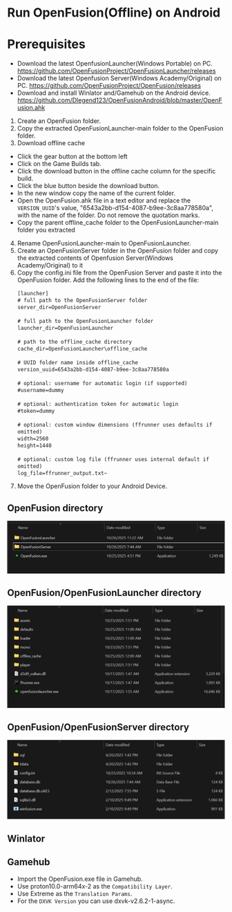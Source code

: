 # Run OpenFusion(Offline) on Android

# Prerequisites
- Download the latest OpenfusionLauncher(Windows Portable) on PC.  https://github.com/OpenFusionProject/OpenFusionLauncher/releases
- Download the latest Openfusion Server(Windows Academy/Original) on PC. https://github.com/OpenFusionProject/OpenFusion/releases
- Download and install Winlator and/Gamehub on the Android device. https://github.com/Dlegend123/OpenFusionAndroid/blob/master/OpenFusion.ahk

1. Create an OpenFusion folder.
2. Copy the extracted OpenFusionLauncher-main folder to the OpenFusion folder.
3. Download offline cache
- Click the gear button at the bottom left
- Click on the Game Builds tab.
- Click the download button in the offline cache column for the specific build.
- Click the blue button beside the download button.
- In the new window copy the name of the current folder.
- Open the OpenFusion.ahk file in a text editor and replace the `VERSION_UUID`'s value, "6543a2bb-d154-4087-b9ee-3c8aa778580a", with the name of the folder. Do not remove the quotation marks.
- Copy the parent offline_cache folder to the OpenFusionLauncher-main folder you extracted
4. Rename OpenFusionLauncher-main to OpenFusionLauncher.
5. Create an OpenFusionServer folder in the OpenFusion folder and copy the extracted contents of Openfusion Server(Windows Academy/Original) to it
6. Copy the config.ini file from the OpenFusion Server and paste it into the OpenFusion folder. Add the following lines to the end of the file:
	```
	[launcher]
	# full path to the OpenFusionServer folder
	server_dir=OpenFusionServer

	# full path to the OpenFusionLauncher folder
	launcher_dir=OpenFusionLauncher

	# path to the offline_cache directory
	cache_dir=OpenFusionLauncher\offline_cache

	# UUID folder name inside offline_cache
	version_uuid=6543a2bb-d154-4087-b9ee-3c8aa778580a

	# optional: username for automatic login (if supported)
	#username=dummy

	# optional: authentication token for automatic login
	#token=dummy

	# optional: custom window dimensions (ffrunner uses defaults if omitted)
	width=2560
	height=1440

	# optional: custom log file (ffrunner uses internal default if omitted)
	log_file=ffrunner_output.txt~
	```
7. Move the OpenFusion folder to your Android Device.

## OpenFusion directory
![alt text](https://github.com/Dlegend123/OpenFusionAndroid/blob/master/OpenFusion.png)

## OpenFusion/OpenFusionLauncher directory
![alt text](https://github.com/Dlegend123/OpenFusionAndroid/blob/master/OpenFusionLauncher.png)

## OpenFusion/OpenFusionServer directory
![alt text](https://github.com/Dlegend123/OpenFusionAndroid/blob/master/OpenFusionServer.png)

## Winlator

## Gamehub
- Import the OpenFusion.exe file in Gamehub.
- Use proton10.0-arm64x-2 as the `Compatibility Layer`.
- Use Extreme as the `Translation Params`.
- For the `DXVK Version` you can use dxvk-v2.6.2-1-async.
